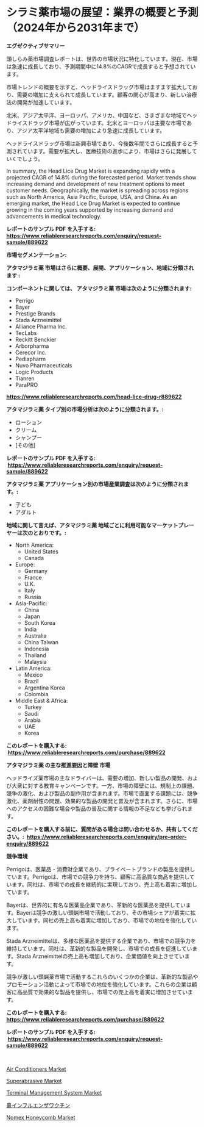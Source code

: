 <p><h1>シラミ薬市場の展望：業界の概要と予測（2024年から2031年まで）</h1></p><p><strong>エグゼクティブサマリー</strong></p>
<p><p>頭しらみ薬市場調査レポートは、世界の市場状況に特化しています。現在、市場は急速に成長しており、予測期間中に14.8%のCAGRで成長すると予想されています。</p><p>市場トレンドの概要を示すと、ヘッドライスドラッグ市場はますます拡大しており、需要の増加に支えられて成長しています。顧客の関心が高まり、新しい治療法の開発が加速しています。</p><p>北米、アジア太平洋、ヨーロッパ、アメリカ、中国など、さまざまな地域でヘッドライスドラッグ市場が広がっています。北米とヨーロッパは主要な市場であり、アジア太平洋地域も需要の増加により急速に成長しています。</p><p>ヘッドライスドラッグ市場は新興市場であり、今後数年間でさらに成長すると予測されています。需要が拡大し、医療技術の進歩により、市場はさらに発展していくでしょう。</p><p>In summary, the Head Lice Drug Market is expanding rapidly with a projected CAGR of 14.8% during the forecasted period. Market trends show increasing demand and development of new treatment options to meet customer needs. Geographically, the market is spreading across regions such as North America, Asia Pacific, Europe, USA, and China. As an emerging market, the Head Lice Drug Market is expected to continue growing in the coming years supported by increasing demand and advancements in medical technology.</p></p>
<p><strong>レポートのサンプル PDF を入手する: <a href="https://www.reliableresearchreports.com/enquiry/request-sample/889622">https://www.reliableresearchreports.com/enquiry/request-sample/889622</a></strong></p>
<p><strong>市場セグメンテーション:</strong></p>
<p><strong> アタマジラミ薬 市場はさらに概要、展開、アプリケーション、地域に分類されます :</strong></p>
<p><strong>コンポーネントに関しては、 アタマジラミ薬 市場は次のように分類されます: &nbsp;</strong></p>
<p><ul><li>Perrigo</li><li>Bayer</li><li>Prestige Brands</li><li>Stada Arzneimittel</li><li>Alliance Pharma Inc.</li><li>TecLabs</li><li>Reckitt Benckier</li><li>Arborpharma</li><li>Cerecor Inc.</li><li>Pediapharm</li><li>Nuvo Pharmaceuticals</li><li>Logic Products</li><li>Tianren</li><li>ParaPRO</li></ul></p>
<p><strong><a href="https://www.reliableresearchreports.com/head-lice-drug-r889622">https://www.reliableresearchreports.com/head-lice-drug-r889622</a></strong></p>
<p><strong> アタマジラミ薬 タイプ別の市場分析は次のように分類されます。:</strong></p>
<p><ul><li>ローション</li><li>クリーム</li><li>シャンプー</li><li>[その他]</li></ul></p>
<p><strong>レポートのサンプル PDF を入手する: &nbsp;<a href="https://www.reliableresearchreports.com/enquiry/request-sample/889622">https://www.reliableresearchreports.com/enquiry/request-sample/889622</a></strong></p>
<p><strong> アタマジラミ薬 アプリケーション別の市場産業調査は次のように分類されます。:</strong></p>
<p><ul><li>子ども</li><li>アダルト</li></ul></p>
<p><strong>地域に関して言えば、アタマジラミ薬 地域ごとに利用可能なマーケットプレーヤーは次のとおりです。:</strong></p>
<p><ul>
    <li>
        North America:
        <ul>
            <li>United States</li>
            <li>Canada</li>
        </ul>
    </li>
    <li>
        Europe:
        <ul>
            <li>Germany</li>
            <li>France</li>
            <li>U.K.</li>
            <li>Italy</li>
            <li>Russia</li>
        </ul>
    </li>
    <li>
        Asia-Pacific:
        <ul>
            <li>China</li>
            <li>Japan</li>
            <li>South Korea</li>
            <li>India</li>
            <li>Australia</li>
            <li>China Taiwan</li>
            <li>Indonesia</li>
            <li>Thailand</li>
            <li>Malaysia</li>
        </ul>
    </li>
    <li>
        Latin America:
        <ul>
            <li>Mexico</li>
            <li>Brazil</li>
            <li>Argentina Korea</li>
            <li>Colombia</li>
        </ul>
    </li>
    <li>
        Middle East & Africa:
        <ul>
            <li>Turkey</li>
            <li>Saudi</li>
            <li>Arabia</li>
            <li>UAE</li>
            <li>Korea</li>
        </ul>
    </li>
    </ul></p>
<p><strong>このレポートを購入する: &nbsp;<a href="https://www.reliableresearchreports.com/purchase/889622">https://www.reliableresearchreports.com/purchase/889622</a></strong></p>
<p><strong>アタマジラミ薬 の主な推進要因と障壁 市場</strong></p>
<p><p>ヘッドライズ薬市場の主なドライバーは、需要の増加、新しい製品の開発、および大衆に対する教育キャンペーンです。一方、市場の障壁には、規制上の課題、競争の激化、および製品の副作用が含まれます。市場で直面する課題には、競争激化、薬剤耐性の問題、効果的な製品の開発と普及が含まれます。さらに、市場へのアクセスの困難な場合や製品の普及に関する情報の不足なども挙げられます。</p></p>
<p><strong>このレポートを購入する前に、質問がある場合は問い合わせるか、共有してください。:&nbsp; <a href="https://www.reliableresearchreports.com/enquiry/pre-order-enquiry/889622">https://www.reliableresearchreports.com/enquiry/pre-order-enquiry/889622</a></strong></p>
<p><strong>競争環境</strong></p>
<p><p>Perrigoは、医薬品・消費財企業であり、プライベートブランドの製品を提供しています。Perrigoは、市場での競争力を持ち、顧客に高品質な商品を提供しています。同社は、市場での成長を継続的に実現しており、売上高も着実に増加しています。</p><p>Bayerは、世界的に有名な医薬品企業であり、革新的な医薬品を提供しています。Bayerは競争の激しい頭蝋市場で活動しており、その市場シェアが着実に拡大しています。同社の売上高も着実に増加しており、市場での地位を強化しています。</p><p>Stada Arzneimittelは、多様な医薬品を提供する企業であり、市場での競争力を維持しています。同社は、革新的な製品を開発し、市場での成長を促進しています。Stada Arzneimittelの売上高も増加しており、企業価値を向上させています。</p><p>競争が激しい頭蝋薬市場で活動するこれらのいくつかの企業は、革新的な製品やプロモーション活動によって市場での地位を強化しています。これらの企業は顧客に高品質で効果的な製品を提供し、市場での売上高を着実に増加させています。</p></p>
<p><strong>このレポートを購入する: &nbsp; <a href="https://www.reliableresearchreports.com/purchase/889622">https://www.reliableresearchreports.com/purchase/889622</a></strong></p>
<p><strong>レポートのサンプル PDF を入手する: &nbsp;<a href="https://www.reliableresearchreports.com/enquiry/request-sample/889622">https://www.reliableresearchreports.com/enquiry/request-sample/889622</a></strong><strong></strong></p>
<p>&nbsp;</p>
<p><p><a href="https://github.com/okotobwrhuteie/Market-Research-Report-List-2/blob/main/air-conditioners-market.md">Air Conditioners Market</a></p><p><a href="https://www.linkedin.com/pulse/insights-superabrasive-market-size-analysing-share-trends-growth-6icmc?trackingId=jViyh9rhVRaAmbsuL7Cnhw%3D%3D">Superabrasive Market</a></p><p><a href="https://github.com/myacatherineblakecaczo9vcsw/Market-Research-Report-List-2/blob/main/terminal-management-system-market.md">Terminal Management System Market</a></p><p><a href="https://github.com/SarahFahey88/Market-Research-Report-List-1/blob/main/736602527677.md">鼻インフルエンザワクチン</a></p><p><a href="https://www.linkedin.com/pulse/nomex-honeycomb-market-research-report-forecasted-period-from-yo4zc?trackingId=QkjgkTL74AZWnEI4fsw62A%3D%3D">Nomex Honeycomb Market</a></p></p>